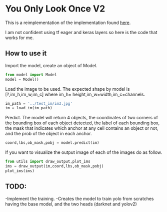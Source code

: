 # You Only Look Once V2

This is a reimplementation of the implementation found [here](https://github.com/pmkalshetti/object_detection).

I am not confident using tf eager and keras layers so here is the code that works for me.

## How to use it

Import the model, create an object of Model.
```python
from model import Model
model = Model()
```

Load the image to be used. The expected shape by model is [?,im_h,im_w,im_c] where im_h= height,im_w=width,im_c=channels.
```python
im_path = '../test_im/im3.jpg'
im = load_im(im_path)
```

Predict. The model will return 4 objects, the coordinates of two corners of the bounding box of each object detected, the label of each bounding box, the mask that indicates which anchor at any cell contains an object or not, and the prob of the object in each anchor.
```python
coord,lbs,ob_mask,pobj = model.predict(im)
```

If you want to visualize the output image of each of the images do as follow.
```python
from utils import draw_output,plot_ims
ims = draw_output(im,coord,lbs,ob_mask,pobj)
plot_ims(ims)
```

## TODO:
-Implement the training.
-Creates the model to train yolo from scratches having the base model, and the two heads (darknet and yolov2)
